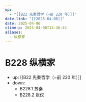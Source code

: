 ```yaml
---
up:
  - "[[B22 先秦哲学（~前 220 年）]]"
date-link: "[[2025-04-06]]"
date: 2025-04-06
ctime-p: 2025-04-06T13:36:43
aliases:
  - 纵横家
---
```


# B228 纵横家

- up: [[B22 先秦哲学（~前 220 年）]]
- down:	
	- B228.1 苏秦
	- B228.2 张仪
	
